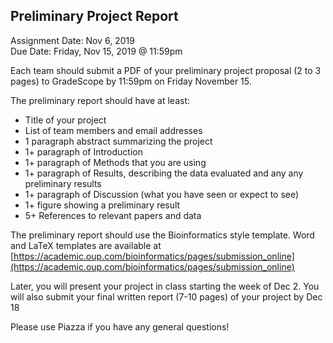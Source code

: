 ## Preliminary Project Report
Assignment Date: Nov 6, 2019 <br>
Due Date: Friday, Nov 15, 2019 @ 11:59pm <br>

Each team should submit a PDF of your preliminary project proposal (2 to 3 pages) to GradeScope by 11:59pm on Friday November 15.

The preliminary report should have at least:

- Title of your project
- List of team members and email addresses
- 1 paragraph abstract summarizing the project
- 1+ paragraph of Introduction
- 1+ paragraph of Methods that you are using
- 1+ paragraph of Results, describing the data evaluated and any any preliminary results
- 1+ paragraph of Discussion (what you have seen or expect to see)
- 1+ figure showing a preliminary result
- 5+ References to relevant papers and data

The preliminary report should use the Bioinformatics style template. Word and LaTeX templates are available at [https://academic.oup.com/bioinformatics/pages/submission_online](https://academic.oup.com/bioinformatics/pages/submission_online)

Later, you will present your project in class starting the week of Dec 2. You will also submit your final written report (7-10 pages) of your project by Dec 18

Please use Piazza if you have any general questions!
